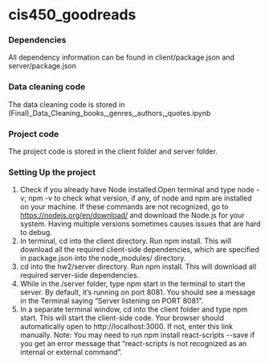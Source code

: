 # cis450_goodreads



### Dependencies

All dependency information can be found in client/package.json and server/package.json



### Data cleaning code

The data cleaning code is stored in (Final)_Data_Cleaning_books,_genres,_authors,_quotes.ipynb



### Project code

The project code is stored in the client folder and server folder.



### Setting Up the project

1. Check if you already have Node installed.Open terminal and type node -v; npm -v to check what version, if any, of node and npm are installed on your machine. If these commands are not recognized, go to https://nodejs.org/en/download/ and download the Node.js for your system. Having multiple versions sometimes causes issues that are hard to debug.
2. In terminal, cd into the client directory. Run npm install. This will download all the required client-side dependencies, which are specified in package.json into the node_modules/ directory.
3. cd into the hw2/server directory. Run npm install. This will download all required server-side dependencies.
4. While in the /server folder, type npm start in the terminal to start the server. By default, it’s running on port 8081. You should see a message in the Terminal saying “Server listening on PORT 8081”.
5. In a separate terminal window, cd into the client folder and type npm start. This will start the client-side code. Your browser should automatically open to http://localhost:3000. If not, enter this link manually. Note: You may need to run npm install react-scripts --save if you get an error message that “react-scripts is not recognized as an internal or external command”.
